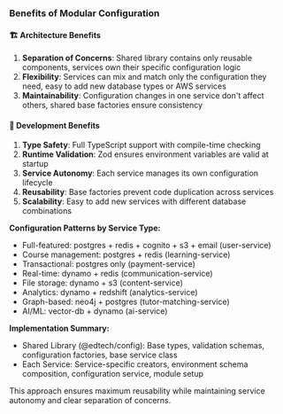 ### Benefits of Modular Configuration

#### 🏗️ Architecture Benefits

1. **Separation of Concerns**: Shared library contains only reusable components, services own their specific configuration logic
2. **Flexibility**: Services can mix and match only the configuration they need, easy to add new database types or AWS services
3. **Maintainability**: Configuration changes in one service don't affect others, shared base factories ensure consistency

#### 🎯 Development Benefits

1. **Type Safety**: Full TypeScript support with compile-time checking
2. **Runtime Validation**: Zod ensures environment variables are valid at startup
3. **Service Autonomy**: Each service manages its own configuration lifecycle
4. **Reusability**: Base factories prevent code duplication across services
5. **Scalability**: Easy to add new services with different database combinations

**Configuration Patterns by Service Type:**

- Full-featured: postgres + redis + cognito + s3 + email (user-service)
- Course management: postgres + redis (learning-service)
- Transactional: postgres only (payment-service)
- Real-time: dynamo + redis (communication-service)
- File storage: dynamo + s3 (content-service)
- Analytics: dynamo + redshift (analytics-service)
- Graph-based: neo4j + postgres (tutor-matching-service)
- AI/ML: vector-db + dynamo (ai-service)

**Implementation Summary:**

- Shared Library (@edtech/config): Base types, validation schemas, configuration factories, base service class
- Each Service: Service-specific creators, environment schema composition, configuration service, module setup

This approach ensures maximum reusability while maintaining service autonomy and clear separation of concerns.
